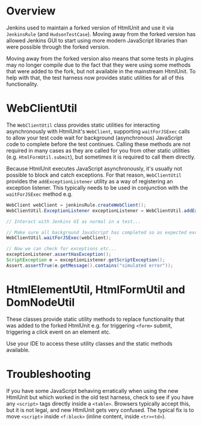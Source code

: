 # Overview
Jenkins used to maintain a forked version of HtmlUnit and use it via `JenkinsRule` (and `HudsonTestCase`). Moving
away from the forked version has allowed Jenkins GUI to start using more modern JavaScript libraries than were
possible through the forked version.

Moving away from the forked version also means that some tests in plugins may no longer compile due to the
fact that they were using some methods that were added to the fork, but not available in the mainstream HtmlUnit.
To help with that, the test harness now provides static utilities for all of this functionality.

# WebClientUtil
The `WebClientUtil` class provides static utilities for interacting asynchronously with HtmlUnit's `WebClient`,
supporting `waitForJSExec` calls to allow your test code wait for background (asynchronous) JavaScript code to complete
before the test continues. Calling these methods are not required in many cases as they are called for you from
other static utilities (e.g. `HtmlFormUtil.submit`), but sometimes it is required to call them directly.

Because HtmlUnit executes JavaScript asynchronously, it's usually not possible to block and catch exceptions. For
that reason, `WebClientUtil` provides the `addExceptionListener` utility as a way of registering an exception listener.
This typically needs to be used in conjunction with the `waitForJSExec` method e.g.

```java
WebClient webClient = jenkinsRule.createWebClient();
WebClientUtil.ExceptionListener exceptionListener = WebClientUtil.addExceptionListener(webClient);

// Interact with Jenkins UI as normal in a test...

// Make sure all background JavaScript has completed so as expected exceptions have been thrown.
WebClientUtil.waitForJSExec(webClient);

// Now we can check for exceptions etc...
exceptionListener.assertHasException();
ScriptException e = exceptionListener.getScriptException();
Assert.assertTrue(e.getMessage().contains("simulated error"));
```

# HtmlElementUtil, HtmlFormUtil and DomNodeUtil 
These classes provide static utility methods to replace functionality that was added to the forked HtmlUnit e.g.
for triggering `<form>` submit, triggering a click event on an element etc.

Use your IDE to access these utility classes and the static methods available.

# Troubleshooting

If you have some JavaScript behaving erratically when using the new HtmlUnit but which worked in the old test harness,
check to see if you have any `<script>` tags directly inside a `<table>`. Browsers typically accept this, but it is not legal, and new HtmlUnit gets very confused.
The typical fix is to move `<script>` inside `<f:block>` (inline content, inside `<tr><td>`).
